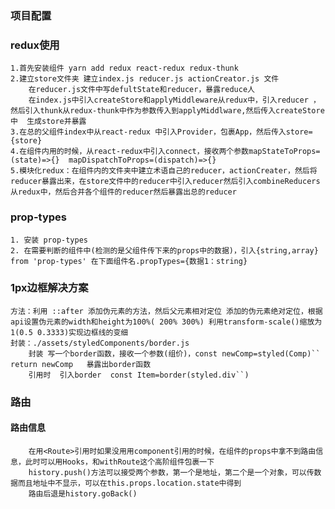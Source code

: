 
### 项目配置



### redux使用
    1.首先安装组件 yarn add redux react-redux redux-thunk
    2.建立store文件夹 建立index.js reducer.js actionCreator.js 文件
        在reducer.js文件中写defultState和reducer，暴露reduce人
        在index.js中引入createStore和applyMiddleware从redux中，引入reducer ，然后引入thunk从redux-thunk中作为参数传入到applyMiddlware,然后传入createStore中  生成store并暴露
    3.在总的父组件index中从react-redux 中引入Provider，包裹App，然后传入store={store}
    4.在组件内用的时候，从react-redux中引入connect，接收两个参数mapStateToProps=(state)=>{}  mapDispatchToProps=(dispatch)=>{}
    5.模块化redux：在组件内的文件夹中建立术语自己的reducer，actionCreater，然后将reducer暴露出来，在store文件中的reducer中引入reducer然后引入combineReducers从redux中，然后合并各个组件的reducer然后暴露出总的reducer

### prop-types
    1. 安装 prop-types 
    2. 在需要判断的组件中(检测的是父组件传下来的props中的数据)，引入{string,array} from 'prop-types' 在下面组件名.propTypes={数据1：string}

### 1px边框解决方案
    方法：利用 ::after 添加伪元素的方法，然后父元素相对定位 添加的伪元素绝对定位，根据api设置伪元素的width和height为100%( 200% 300%) 利用transform-scale()缩放为1(0.5 0.3333)实现边框线的变细
    封装：./assets/styledComponents/border.js
        封装 写一个border函数，接收一个参数(组价)，const newComp=styled(Comp)``  return newComp   暴露出border函数
        引用时  引入border  const Item=border(styled.div``)

### 路由
####    路由信息
        在用<Route>引用时如果没用用component引用的时候，在组件的props中拿不到路由信息，此时可以用Hooks，和withRoute这个高阶组件包裹一下
        history.push()方法可以接受两个参数，第一个是地址，第二个是一个对象，可以传数据而且地址中不显示，可以在this.props.location.state中得到
        路由后退是history.goBack()



